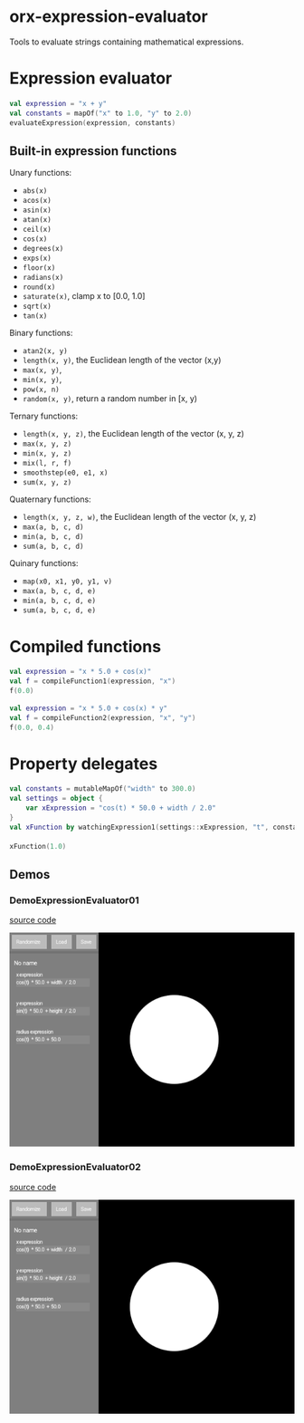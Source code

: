# orx-expression-evaluator

Tools to evaluate strings containing mathematical expressions.

# Expression evaluator

```kotlin
val expression = "x + y"
val constants = mapOf("x" to 1.0, "y" to 2.0)
evaluateExpression(expression, constants)
```

## Built-in expression functions

Unary functions:

* `abs(x)`
* `acos(x)`
* `asin(x)`
* `atan(x)`
* `ceil(x)`
* `cos(x)`
* `degrees(x)`
* `exps(x)`
* `floor(x)`
* `radians(x)`
* `round(x)`
* `saturate(x)`, clamp x to [0.0, 1.0]
* `sqrt(x)`
* `tan(x)`

Binary functions:

* `atan2(x, y)`
* `length(x, y)`, the Euclidean length of the vector (x,y)
* `max(x, y)`,
* `min(x, y)`,
* `pow(x, n)`
* `random(x, y)`, return a random number in [x, y)

Ternary functions:

* `length(x, y, z)`, the Euclidean length of the vector (x, y, z)
* `max(x, y, z)`
* `min(x, y, z)`
* `mix(l, r, f)`
* `smoothstep(e0, e1, x)`
* `sum(x, y, z)`

Quaternary functions:

* `length(x, y, z, w)`, the Euclidean length of the vector (x, y, z)
* `max(a, b, c, d)`
* `min(a, b, c, d)`
* `sum(a, b, c, d)`

Quinary functions:

* `map(x0, x1, y0, y1, v)`
* `max(a, b, c, d, e)`
* `min(a, b, c, d, e)`
* `sum(a, b, c, d, e)`

# Compiled functions

```kotlin
val expression = "x * 5.0 + cos(x)"
val f = compileFunction1(expression, "x")
f(0.0)
```

```kotlin
val expression = "x * 5.0 + cos(x) * y"
val f = compileFunction2(expression, "x", "y")
f(0.0, 0.4)
```

# Property delegates

```kotlin
val constants = mutableMapOf("width" to 300.0)
val settings = object {
    var xExpression = "cos(t) * 50.0 + width / 2.0"
}
val xFunction by watchingExpression1(settings::xExpression, "t", constants)

xFunction(1.0)
```

<!-- __demos__ -->

## Demos

### DemoExpressionEvaluator01

[source code](src/jvmDemo/kotlin/DemoExpressionEvaluator01.kt)

![DemoExpressionEvaluator01Kt](https://raw.githubusercontent.com/openrndr/orx/media/orx-expression-evaluator/images/DemoExpressionEvaluator01Kt.png)

### DemoExpressionEvaluator02

[source code](src/jvmDemo/kotlin/DemoExpressionEvaluator02.kt)

![DemoExpressionEvaluator02Kt](https://raw.githubusercontent.com/openrndr/orx/media/orx-expression-evaluator/images/DemoExpressionEvaluator02Kt.png)
